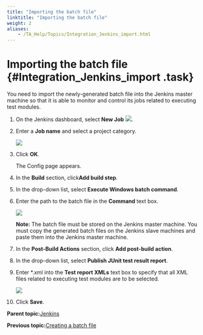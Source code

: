 ```yaml
--- 
title: "Importing the batch file"
linktitle: "Importing the batch file"
weight: 2
aliases: 
    - /TA_Help/Topics/Integration_Jenkins_import.html
---
```

# Importing the batch file {#Integration_Jenkins_import .task}

You need to import the newly-generated batch file into the Jenkins master machine so that it is able to monitor and control its jobs related to executing test modules.

1.  On the Jenkins dashboard, select **New Job** ![](../Images/Jenkins_add_job.png).

2.  Enter a **Job name** and select a project category.

    ![](../Images/Jenkins_add_job_name.png)

3.  Click **OK**.

    The Config page appears.

4.  In the **Build** section, click**Add build step**.

5.  In the drop-down list, select **Execute Windows batch command**.

6.  Enter the path to the batch file in the **Command** text box.

    ![](../Images/Jenkins_config_build.png)

    **Note:** The batch file must be stored on the Jenkins master machine. You must copy the generated batch files on the Jenkins slave machines and paste them into the Jenkins master machine.

7.  In the **Post-Build Actions** section, click **Add post-build action**.

8.  In the drop-down list, select **Publish JUnit test result report**.

9.  Enter \*.xml into the **Test report XMLs** text box to specify that all XML files related to executing test modules are to be selected.

    ![](../Images/Jenkins_config2_build.png)

10. Click **Save**.


**Parent topic:**[Jenkins](../../TA_Help/Topics/Integration_Jenkins.html)

**Previous topic:**[Creating a batch file](../../TA_Help/Topics/Integration_Jenkins_create_batch_file.html)

